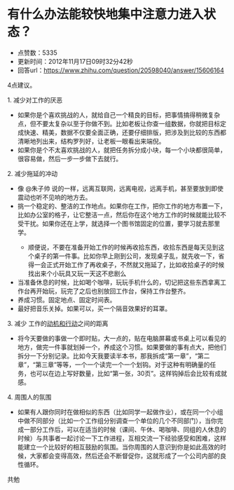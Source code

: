 # 有什么办法能较快地集中注意力进入状态？
- 点赞数：5335
- 更新时间：2012年11月17日09时32分42秒
- 回答url：https://www.zhihu.com/question/20598040/answer/15606164
<body>
 <p data-pid="gCHghNm3">4点建议。</p>
 <p data-pid="jbl3G3M5">1. 减少对工作的厌恶</p>
 <ul>
  <li data-pid="rr1hPby3">如果你是个喜欢挑战的人，就给自己一个精良的目标，把事情搞得稍微复杂点，但不要太复杂以至于你做不到。比如老板让你查一组数据，你就把目标定成快速、精美，数据不仅要全面正确，还要仔细排版，把涉及到比较的东西都清晰地列出来，结构罗列好，让老板一眼看出来端倪。</li>
  <li data-pid="7wyqGzTg">如果你是个不太喜欢挑战的人，就把任务拆分成小块，每一个小块都很简单，很容易做，然后一步一步做下去就行。</li>
 </ul>
 <p data-pid="nkvad9zd">2. 减少拖延的冲动</p>
 <ul>
  <li data-pid="nU6KFGsf">像 @朱子帅 说的一样，远离互联网，远离电视，远离手机，甚至要放到即使震动也听不见响的地方去。</li>
  <li data-pid="5d8qBx8K">挑一个稳定的、整洁的工作地点。如果你在工作，把你工作的地方布置一下，比如办公室的格子，让它整洁一点，然后你在这个地方工作的时候就能比较不受干扰。如果你还在上学，就选择一个图书馆固定的位置，要学习就去那里学。</li>
  <ul>
   <li data-pid="DeYyy3nQ">顺便说，不要在准备开始工作的时候再收拾东西，收拾东西是每天见到这个桌子的第一件事。比如你早上刚到公司，发现桌子乱，就先收一下，省得一会正式开始工作了再收桌子，不然就又拖延了，比如收拾桌子的时候找出来个小玩具又玩一天这不悲剧么</li>
  </ul>
  <li data-pid="UKVsw8Uj">当准备休息的时候，比如喝个咖啡，玩玩手机什么的，切记把这些东西拿离工作台再开始玩，玩完了之后也别放回工作台，保持工作台整齐。</li>
  <li data-pid="sTSsNl0u">养成习惯。固定地点、固定时间表。</li>
  <li data-pid="qPR6oNxh">最好把音乐关掉。如果可以，买一个隔音效果好的耳罩。</li>
 </ul>
 <p data-pid="eg6JEsDJ">3. 减少 工作的<u>动机和行动</u>之间的距离</p>
 <ul>
  <li data-pid="jkqglxfe">将今天要做的事做一个即时贴，大一点的，贴在电脑屏幕或书桌上可以看见的地方，做完一件事就划掉一个，养成这个习惯。如果要做的事有点大，把他们拆分一下分别记录。比如今天我要读半本书，那我拆成“第一章”，“第二章”，“第三章”等等，一个一个读完一个一个划钩。对于这种有明确量的任务，也可以在边上写好数量，比如“第一张，30页”。这样钩掉后会比较有成就感。</li>
 </ul>
 <p data-pid="VZUIYvAF">4. 周围人的氛围</p>
 <ul>
  <li data-pid="s-AB4wPO">如果有人跟你同时在做相似的东西（比如同学一起做作业），或在同一个小组中做不同部分（比如一个工作组分别调查一个单位的几个不同部门），当你完成一部分工作后，可以在适当的时候（课间、午休、喝咖啡、同组的人休息的时候）与共事者一起讨论一下工作进程，互相交流一下经验感受和困难，这样能建立一个比较好的相互鼓励的氛围。当你周围的人意识到你是如此高效的时候，大家都会变得高效，然后还会不断督促你，这就形成了一个公司内部的良性循环。</li>
 </ul>
 <p data-pid="myAmrNcX">共勉</p>
</body>